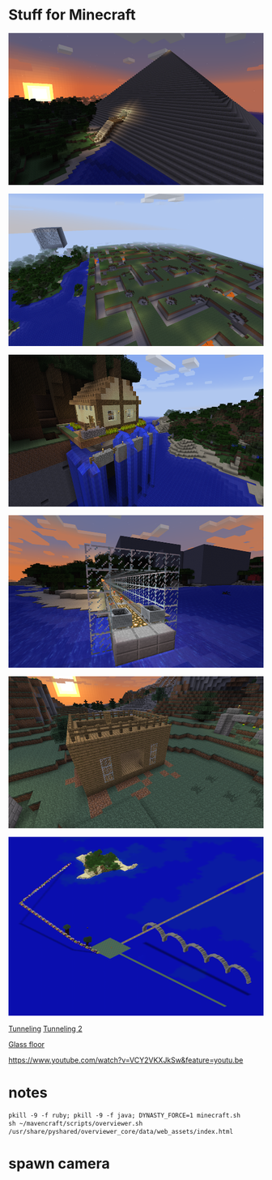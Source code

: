 Stuff for Minecraft
===================

![image](images/pyramid.png)

![image](images/maze.png)

![image](images/huge-forest.png)

![image](images/trains.png)

![image](images/city-building.png)

![image](images/old-skool.png)

[Tunneling](https://www.youtube.com/watch?v=wrvlkLELqwg&feature=youtu.be) [Tunneling 2](https://www.youtube.com/watch?v=VCY2VKXJkSw&feature=youtu.be)

[Glass floor](https://www.youtube.com/watch?v=jj0q3xPUeY8&feature=youtu.be)

https://www.youtube.com/watch?v=VCY2VKXJkSw&feature=youtu.be

# notes

    pkill -9 -f ruby; pkill -9 -f java; DYNASTY_FORCE=1 minecraft.sh
    sh ~/mavencraft/scripts/overviewer.sh
    /usr/share/pyshared/overviewer_core/data/web_assets/index.html

# spawn camera
